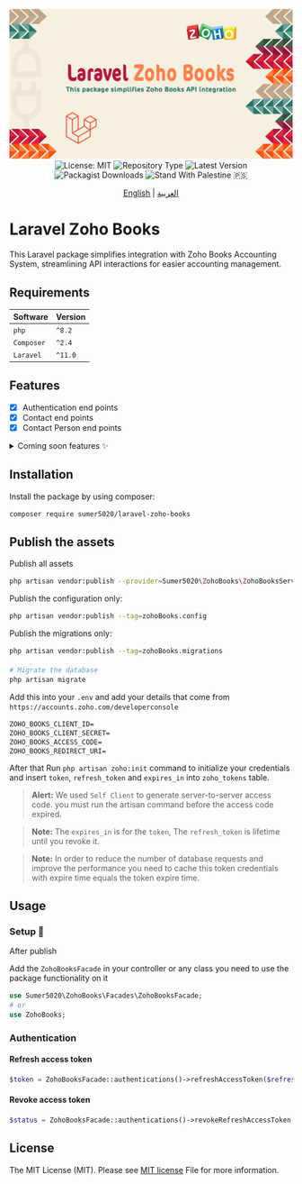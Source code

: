 <div align="center">

![Laravel Zoho Books Package Banner](./images/laravel-zoho-books.png)
![License: MIT](https://img.shields.io/badge/License-MIT-blueviolet.svg)
![Repository Type](https://img.shields.io/badge/Type-package-orange)
![Latest Version](https://img.shields.io/packagist/v/sumer5020/laravel-zoho-books?color=blue&label=Version)
![Packagist Downloads](https://img.shields.io/packagist/dt/sumer5020/laravel-zoho-books?color=darkslategrey&label=Downloads)
![Stand With Palestine 🇵🇸](https://raw.githubusercontent.com/TheBSD/StandWithPalestine/main/badges/StandWithPalestine.svg)

[English](README.md) | [العربية](README.ar.md)

</div>

# Laravel Zoho Books

 This Laravel package simplifies integration with Zoho Books Accounting System, streamlining API interactions for easier accounting management.

## Requirements

| Software   | Version |
|:-----------|:--------|
| `php`      | `^8.2`  |
| `Composer` | `^2.4`  |
| `Laravel`  | `^11.0` |

## Features

- [x] Authentication end points
- [x] Contact end points
- [x] Contact Person end points

<details><summary>Coming soon features ✨</summary>

- [ ] Bank Account end points
- [ ] Bank Rule end points
- [ ] Bank Transaction end points
- [ ] Base Currency Adjustment end points
- [ ] Bill end points
- [ ] Chart Of Account end points
- [ ] Credit Note end points
- [ ] Currency end points
- [ ] Customer Payment end points
- [ ] Custom Module end points
- [ ] Estimate end points
- [ ] Expense end points
- [ ] Invoice end points
- [ ] Item end points
- [ ] Journal end points
- [ ] Opening Balance end points
- [ ] Project end points
- [ ] Purchase Order end points
- [ ] Recurring Bill end points
- [ ] Recurring Expense end points
- [ ] Recurring Invoice end points
- [ ] Retainer Invoice end points
- [ ] Sales Order end points
- [ ] Task end points
- [ ] Tax end points
- [ ] Time Entry end points
- [ ] User end points
- [ ] Vendor Credit end points
- [ ] Vendor Payment end points
- [ ] Zoho Crm Integration end points

</details>

## Installation

Install the package by using composer:

```sh
composer require sumer5020/laravel-zoho-books
```

## Publish the assets

Publish all assets

```sh
php artisan vendor:publish --provider=Sumer5020\ZohoBooks\ZohoBooksServiceProvider
```

Publish the configuration only:

```sh
php artisan vendor:publish --tag=zohoBooks.config
```

Publish the migrations only:

```sh
php artisan vendor:publish --tag=zohoBooks.migrations

# Migrate the database
php artisan migrate
```

Add this into your `.env` and add your details that come from `https://accounts.zoho.com/developerconsole`

```env
ZOHO_BOOKS_CLIENT_ID=
ZOHO_BOOKS_CLIENT_SECRET=
ZOHO_BOOKS_ACCESS_CODE=
ZOHO_BOOKS_REDIRECT_URI=
```

After that Run `php artisan zoho:init` command to initialize your credentials and insert `token`, `refresh_token` and `expires_in` into `zoho_tokens` table.

> **Alert:** We used `Self Client` to generate server-to-server access code. you must run the artisan command before the access code expired.

> **Note:** The `expires_in` is for the `token`, The `refresh_token` is lifetime until you revoke it.

> **Note:** In order to reduce the number of database requests and improve the performance you need to cache this token credentials with expire time equals the token expire time.

## Usage

### Setup 🚀

After publish

Add the `ZohoBooksFacade` in your controller or any class you need to use the package functionality on it

```php
use Sumer5020\ZohoBooks\Facades\ZohoBooksFacade;
# or
use ZohoBooks;
```

### Authentication

#### Refresh access token

```php
$token = ZohoBooksFacade::authentications()->refreshAccessToken($refresh_token);
```

#### Revoke access token

```php
$status = ZohoBooksFacade::authentications()->revokeRefreshAccessToken($access_token, $refresh_token);
```

## License

The MIT License (MIT). Please see [MIT license](LICENSE.md) File for more information.

<div align="right">
</div>
